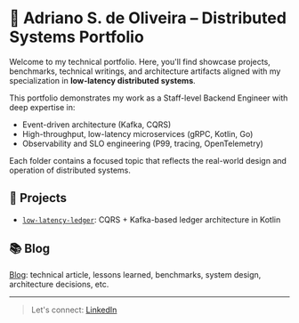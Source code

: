 # 🧠 Adriano S. de Oliveira – Distributed Systems Portfolio

Welcome to my technical portfolio.
Here, you'll find showcase projects, benchmarks, technical writings, and architecture artifacts aligned with my specialization in **low-latency distributed systems**.

This portfolio demonstrates my work as a Staff-level Backend Engineer with deep expertise in:
- Event-driven architecture (Kafka, CQRS)
- High-throughput, low-latency microservices (gRPC, Kotlin, Go)
- Observability and SLO engineering (P99, tracing, OpenTelemetry)

Each folder contains a focused topic that reflects the real-world design and operation of distributed systems.

## 📁 Projects
- [`low-latency-ledger`](./low-latency-ledger): CQRS + Kafka-based ledger architecture in Kotlin

## 📚 Blog
[Blog](./blog/): technical article, lessons learned, benchmarks, system design, architecture decisions, etc.

---
> Let's connect: [LinkedIn](https://www.linkedin.com/in/adriano-oliveira/)
